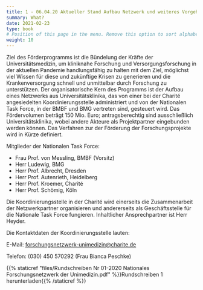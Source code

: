 ```yaml
---
title: 1 - 06.04.20 Aktueller Stand Aufbau Netzwerk und weiteres Vorgehen
summary: What?
date: 2021-02-23
type: book
# Position of this page in the menu. Remove this option to sort alphabetically.
weight: 10
---
```




Ziel des Förderprogramms ist die Bündelung der Kräfte der Universitätsmedizin, um kliniknahe Forschung und Versorgungsforschung  in der aktuellen Pandemie handlungsfähig zu halten mit dem Ziel, möglichst viel Wissen für diese und zukünftige Krisen zu generieren und die Krankenversorgung schnell und unmittelbar durch Forschung zu unterstützen. Der organisatorische Kern des Programms ist der Aufbau eines Netzwerks aus Universitätsklinika, das von einer bei der Charité angesiedelten Koordinierungsstelle administriert und von der Nationalen Task Force, in der BMBF und BMG vertreten sind, gesteuert wird. Das Fördervolumen beträgt 150 Mio. Euro; antragsberechtig sind ausschließlich Universitätsklinika, wobei andere Akteure als Projektpartner eingebunden werden können. Das Verfahren zur der Förderung der Forschungsprojekte wird in Kürze definiert.

Mitglieder der Nationalen Task Force: 
- Frau Prof. von Messling, BMBF (Vorsitz) 
- Herr Ludewig, BMG
- Herr Prof. Albrecht, Dresden 
- Herr Prof. Autenrieth, Heidelberg 
- Herr Prof. Kroemer, Charité 
- Herr Prof. Schömig, Köln 

Die Koordinierungsstelle in der Charité wird einerseits die Zusammenarbeit der Netzwerkpartner organisieren und andererseits als Geschäftsstelle für die Nationale Task Force fungieren. Inhaltlicher Ansprechpartner ist Herr Heyder.

Die Kontaktdaten der Koordinierungsstelle lauten:

E-Mail:   forschungsnetzwerk-unimedizin@charite.de

Telefon:  (030) 450 570292 (Frau Bianca Peschke)

{{% staticref "files/Rundschreiben Nr 01-2020 Nationales Forschungsnetzwerk der Unimedizin.pdf" %}}Rundschreiben 1 herunterladen{{% /staticref %}}

